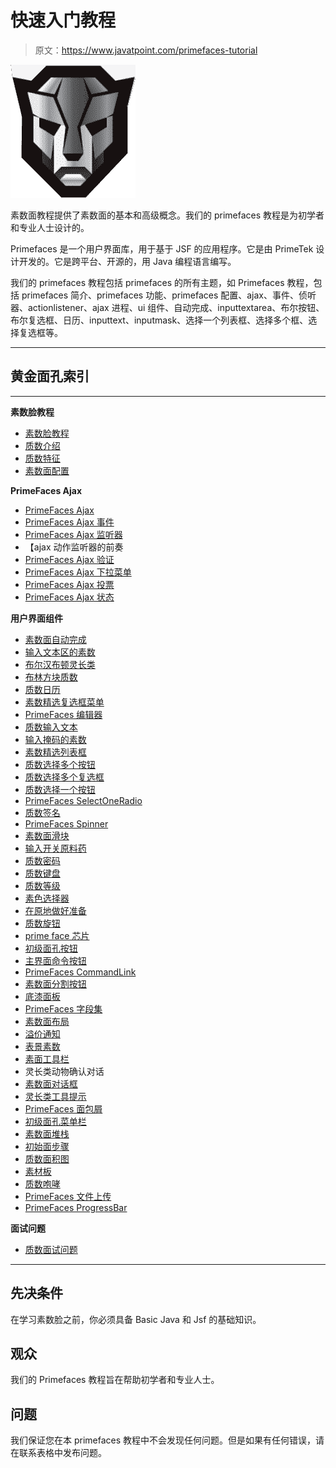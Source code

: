 # 快速入门教程

> 原文：<https://www.javatpoint.com/primefaces-tutorial>

![primefaces Tutorial](img/7e3f48bdb7e11ce4be8294ba29629932.png)

素数面教程提供了素数面的基本和高级概念。我们的 primefaces 教程是为初学者和专业人士设计的。

Primefaces 是一个用户界面库，用于基于 JSF 的应用程序。它是由 PrimeTek 设计开发的。它是跨平台、开源的，用 Java 编程语言编写。

我们的 primefaces 教程包括 primefaces 的所有主题，如 Primefaces 教程，包括 primefaces 简介、primefaces 功能、primefaces 配置、ajax、事件、侦听器、actionlistener、ajax 进程、ui 组件、自动完成、inputtextarea、布尔按钮、布尔复选框、日历、inputtext、inputmask、选择一个列表框、选择多个框、选择复选框等。

* * *

## 黄金面孔索引

* * *

**素数脸教程**

*   [素数脸教程](primefaces-tutorial)
*   [质数介绍](primefaces-introduction)
*   [质数特征](primefaces-features)
*   [素数面配置](primefaces-configuration)

**PrimeFaces Ajax**

*   [PrimeFaces Ajax](primefaces-ajax)
*   [PrimeFaces Ajax 事件](primefaces-ajax-event)
*   [PrimeFaces Ajax 监听器](primefaces-ajax-listener)
*   【ajax 动作监听器的前奏
*   [PrimeFaces Ajax 验证](primefaces-ajax-validation)
*   [PrimeFaces Ajax 下拉菜单](primefaces-ajax-dropdown)
*   [PrimeFaces Ajax 投票](primefaces-ajax-poll)
*   [PrimeFaces Ajax 状态](primefaces-ajax-status)

**用户界面组件**

*   [素数面自动完成](primefaces-autocomplete)
*   [输入文本区的素数](primefaces-inputtextarea)
*   [布尔汉布顿灵长类](primefaces-booleanbutton)
*   [布林方块质数](primefaces-booleancheckbox)
*   [质数日历](primefaces-calendar)
*   [素数精选复选框菜单](primefaces-selectcheckboxmenu)
*   [PrimeFaces 编辑器](primefaces-editor)
*   [质数输入文本](primefaces-inputtext)
*   [输入掩码的素数](primefaces-inputmask)
*   [素数精选列表框](primefaces-selectonelistbox)
*   [质数选择多个按钮](primefaces-selectmanybutton)
*   [质数选择多个复选框](primefaces-selectmanycheckbox)
*   [质数选择一个按钮](primefaces-selectonebutton)
*   [PrimeFaces SelectOneRadio](primefaces-selectoneradio)
*   [质数签名](primefaces-signature)
*   [PrimeFaces Spinner](primefaces-spinner)
*   [素数面滑块](primefaces-slider)
*   [输入开关原料药](primefaces-inputswitch)
*   [质数密码](primefaces-password)
*   [质数键盘](primefaces-keyboard)
*   [质数等级](primefaces-rating)
*   [素色选择器](primefaces-colorpicker)
*   [在原地做好准备](primefaces-inplace)
*   [质数旋钮](primefaces-knob)
*   [prime face 芯片](primefaces-chips)
*   [初级面孔按钮](primefaces-button)
*   [主界面命令按钮](primefaces-commandbutton)
*   [PrimeFaces CommandLink](primefaces-commandlink)
*   [素数面分割按钮](primefaces-splitbutton)
*   [底漆面板](primefaces-accordionpanel)
*   [PrimeFaces 字段集](primefaces-fieldset)
*   [素数面布局](primefaces-layout)
*   [溢价通知](primefaces-notificationbar)
*   [表景素数](primefaces-tabview)
*   [素面工具栏](primefaces-toolbar)
*   灵长类动物确认对话
*   [素数面对话框](primefaces-dialog)
*   [灵长类工具提示](primefaces-tooltip)
*   [PrimeFaces 面包屑](primefaces-breadcrumb)
*   [初级面孔菜单栏](primefaces-menubar)
*   [素数面堆栈](primefaces-stack)
*   [初始面步骤](primefaces-steps)
*   [质数面积图](primefaces-areachart)
*   [素材板](primefaces-piechart)
*   [质数咆哮](primefaces-growl)
*   [PrimeFaces 文件上传](primefaces-fileupload)
*   [PrimeFaces ProgressBar](primefaces-progressbar)

**面试问题**

*   [质数面试问题](primefaces-interview-questions)

* * *

## 先决条件

在学习素数脸之前，你必须具备 Basic Java 和 Jsf 的基础知识。

## 观众

我们的 Primefaces 教程旨在帮助初学者和专业人士。

## 问题

我们保证您在本 primefaces 教程中不会发现任何问题。但是如果有任何错误，请在联系表格中发布问题。